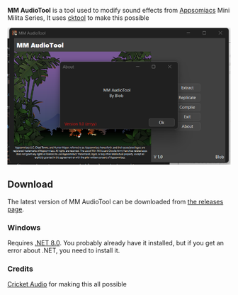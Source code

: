 
**MM AudioTool** is a tool used to modify sound effects from [Appsomiacs](https://www.appsomniacs.com/) Mini Milita Series, It uses [cktool](https://github.com/sjmerel/ck) to make this possible

![Screenshot of the MM AudioTool about page](./readme/img/MM_AudioTool_About.png)

## Download

The latest version of MM AudioTool can be downloaded from [the releases page](https://github.com/Blob43/MM-AudioTool/releases).

### Windows

Requires [.NET 8.0](https://dotnet.microsoft.com/en-us/download/dotnet/8.0). You probably already have it installed, but if you get an error about .NET, you need to install it.

### Credits
[Cricket Audio](https://github.com/sjmerel/ck) for making this all possible
